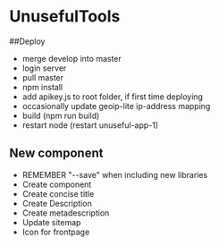 # UnusefulTools

##Deploy 
* merge develop into master 
* login server 
* pull master 
* npm install
* add apikey.js to root folder, if first time deploying
* occasionally update geoip-lite ip-address mapping
* build (npm run build)
* restart node (restart unuseful-app-1)

## New component
* REMEMBER "--save" when including new libraries
* Create component
* Create concise title
* Create Description
* Create metadescription
* Update sitemap
* Icon for frontpage
